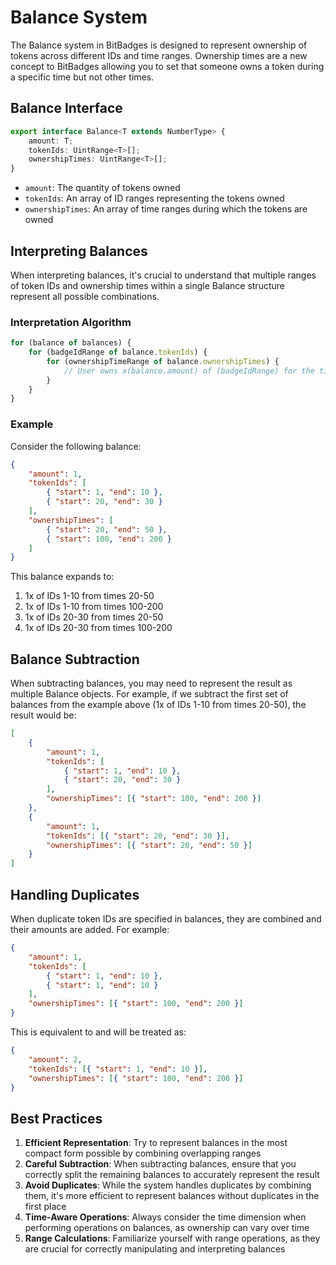 # Balance System

The Balance system in BitBadges is designed to represent ownership of tokens across different IDs and time ranges. Ownership times are a new concept to BitBadges allowing you to set that someone owns a token during a specific time but not other times.

## Balance Interface

```typescript
export interface Balance<T extends NumberType> {
    amount: T;
    tokenIds: UintRange<T>[];
    ownershipTimes: UintRange<T>[];
}
```

-   `amount`: The quantity of tokens owned
-   `tokenIds`: An array of ID ranges representing the tokens owned
-   `ownershipTimes`: An array of time ranges during which the tokens are owned

## Interpreting Balances

When interpreting balances, it's crucial to understand that multiple ranges of token IDs and ownership times within a single Balance structure represent all possible combinations.

### Interpretation Algorithm

```javascript
for (balance of balances) {
    for (badgeIdRange of balance.tokenIds) {
        for (ownershipTimeRange of balance.ownershipTimes) {
            // User owns x(balance.amount) of (badgeIdRange) for the times (ownershipTimeRange)
        }
    }
}
```

### Example

Consider the following balance:

```json
{
    "amount": 1,
    "tokenIds": [
        { "start": 1, "end": 10 },
        { "start": 20, "end": 30 }
    ],
    "ownershipTimes": [
        { "start": 20, "end": 50 },
        { "start": 100, "end": 200 }
    ]
}
```

This balance expands to:

1. 1x of IDs 1-10 from times 20-50
2. 1x of IDs 1-10 from times 100-200
3. 1x of IDs 20-30 from times 20-50
4. 1x of IDs 20-30 from times 100-200

## Balance Subtraction

When subtracting balances, you may need to represent the result as multiple Balance objects. For example, if we subtract the first set of balances from the example above (1x of IDs 1-10 from times 20-50), the result would be:

```json
[
    {
        "amount": 1,
        "tokenIds": [
            { "start": 1, "end": 10 },
            { "start": 20, "end": 30 }
        ],
        "ownershipTimes": [{ "start": 100, "end": 200 }]
    },
    {
        "amount": 1,
        "tokenIds": [{ "start": 20, "end": 30 }],
        "ownershipTimes": [{ "start": 20, "end": 50 }]
    }
]
```

## Handling Duplicates

When duplicate token IDs are specified in balances, they are combined and their amounts are added. For example:

```json
{
    "amount": 1,
    "tokenIds": [
        { "start": 1, "end": 10 },
        { "start": 1, "end": 10 }
    ],
    "ownershipTimes": [{ "start": 100, "end": 200 }]
}
```

This is equivalent to and will be treated as:

```json
{
    "amount": 2,
    "tokenIds": [{ "start": 1, "end": 10 }],
    "ownershipTimes": [{ "start": 100, "end": 200 }]
}
```

## Best Practices

1. **Efficient Representation**: Try to represent balances in the most compact form possible by combining overlapping ranges
2. **Careful Subtraction**: When subtracting balances, ensure that you correctly split the remaining balances to accurately represent the result
3. **Avoid Duplicates**: While the system handles duplicates by combining them, it's more efficient to represent balances without duplicates in the first place
4. **Time-Aware Operations**: Always consider the time dimension when performing operations on balances, as ownership can vary over time
5. **Range Calculations**: Familiarize yourself with range operations, as they are crucial for correctly manipulating and interpreting balances
